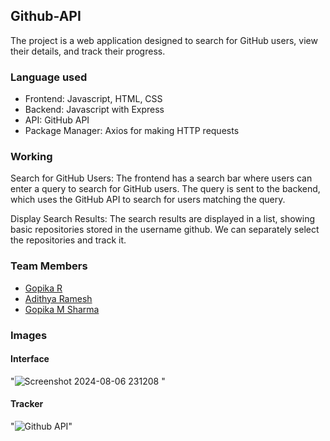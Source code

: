 ## Github-API

The project is a web application designed to search for GitHub users, view their details, and track their progress.

### Language used
* Frontend: Javascript, HTML, CSS
* Backend: Javascript with Express
* API: GitHub API
* Package Manager: Axios for making HTTP requests

### Working
Search for GitHub Users:
The frontend has a search bar where users can enter a query to search for GitHub users.
The query is sent to the backend, which uses the GitHub API to search for users matching the query.

Display Search Results:
The search results are displayed in a list, showing basic repositories stored in the username github.
We can separately select the repositories and track it.

### Team Members
* [Gopika R](https://github.com/gopika6626)
* [Adithya Ramesh](https://github.com/Adithya6ramesh)
* [Gopika M Sharma](https://github.com/gopikasharma)

### Images
#### Interface 
"![Screenshot 2024-08-06 231208](https://github.com/user-attachments/assets/da43d83d-8b56-4d5c-84e5-8df2f768b67b)
"
#### Tracker
"![Github API](https://github.com/user-attachments/assets/7dd95928-dcef-4193-8183-1b3cc8ac1d48)"
